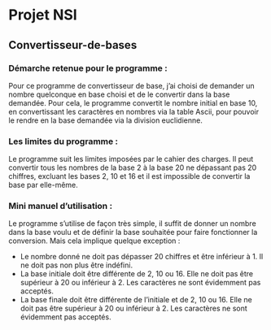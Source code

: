# Projet NSI
## Convertisseur-de-bases


### Démarche retenue pour le programme :
Pour ce programme de convertisseur de base, j’ai choisi de demander un nombre quelconque en base choisi et de le convertir dans la base demandée. Pour cela, le programme convertit le nombre initial en base 10, en convertissant les caractères en nombres via la table Ascii, pour pouvoir le rendre en la base demandée via la division euclidienne.

### Les limites du programme :
Le programme suit les limites imposées par le cahier des charges. Il peut convertir tous les nombres de la base 2 à la base 20 ne dépassant pas 20 chiffres, excluant les bases 2, 10 et 16 et il est impossible de convertir la base par elle-même.

### Mini manuel d’utilisation :
Le programme s’utilise de façon très simple, il suffit de donner un nombre dans la base voulu et de définir la base souhaitée pour faire fonctionner la conversion. Mais cela implique quelque exception :
-	Le nombre donné ne doit pas dépasser 20 chiffres et être inférieur à 1. Il ne doit pas non plus être indéfini.
-	La base initiale doit être différente de 2, 10 ou 16. Elle ne doit pas être supérieur à 20 ou inférieur à 2. Les caractères ne sont évidemment pas acceptés.
-	La base finale doit être différente de l’initiale et de 2, 10 ou 16. Elle ne doit pas être supérieur à 20 ou inférieur à 2. Les caractères ne sont évidemment pas acceptés.
